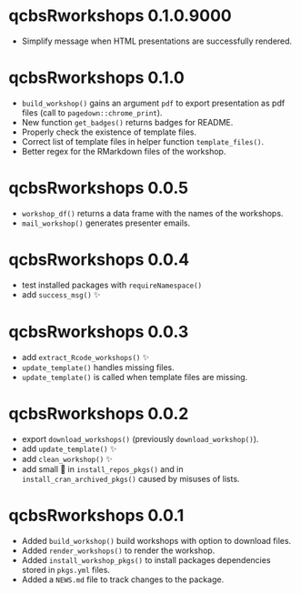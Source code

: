 # qcbsRworkshops 0.1.0.9000

* Simplify message when HTML presentations are successfully rendered. 

# qcbsRworkshops 0.1.0

* `build_workshop()` gains an argument `pdf` to export presentation as pdf
files (call to `pagedown::chrome_print`).
* New function `get_badges()` returns badges for README.
* Properly check the existence of template files.
* Correct list of template files in helper function `template_files()`.
* Better regex for the RMarkdown files of the workshop.

# qcbsRworkshops 0.0.5

* `workshop_df()` returns a data frame with the names of the workshops.
* `mail_workshop()` generates presenter emails.

# qcbsRworkshops 0.0.4

* test installed packages with `requireNamespace()`
* add `success_msg()` :sparkles:

# qcbsRworkshops 0.0.3

* add `extract_Rcode_workshops()` :sparkles:
* `update_template()` handles missing files.
* `update_template()` is called when template files are missing.

# qcbsRworkshops 0.0.2

* export `download_workshops()` (previously `download_workshop()`).
* add `update_template()` :sparkles:
* add `clean_workshop()` :sparkles:
* add small :bug: in `install_repos_pkgs()` and in `install_cran_archived_pkgs()` caused by misuses of lists.

# qcbsRworkshops 0.0.1

* Added `build_workshop()` build workshops with option to download files.
* Added `render_workshops()` to render the workshop.
* Added `install_workshop_pkgs()` to install packages dependencies stored
in `pkgs.yml` files.
* Added a `NEWS.md` file to track changes to the package.

